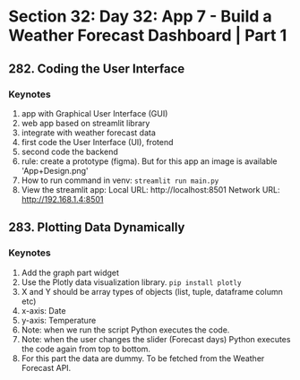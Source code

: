 # Section 32: Day 32: App 7 - Build a Weather Forecast Dashboard | Part 1

## 282. Coding the User Interface

### Keynotes

1. app with Graphical User Interface (GUI)
2. web app based on streamlit library
3. integrate with weather forecast data
4. first code the User Interface (UI), frotend
5. second code the backend
6. rule: create a prototype (figma).
But for this app an image is available 'App+Design.png'
7. How to run command in venv:
`streamlit run main.py`
8. View the streamlit app:
  Local URL: http://localhost:8501
  Network URL: http://192.168.1.4:8501


## 283. Plotting Data Dynamically

### Keynotes

1. Add the graph part widget
2. Use the Plotly data visualization library.
`pip install plotly`
3. X and Y should be array types of objects (list, tuple, dataframe column etc)
4. x-axis: Date
5. y-axis: Temperature
6. Note: when we run the script Python executes the code.
7. Note: when the user changes the slider (Forecast days)
Python executes the code again from top to bottom.
8. For this part the data are dummy. To be fetched from the Weather Forecast API.